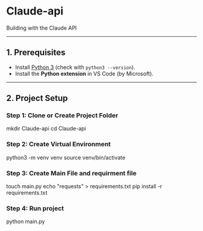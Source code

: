 # Claude-api
Building with the Claude API

---

## 1. Prerequisites
- Install [Python 3](https://www.python.org/downloads/macos/) (check with `python3 --version`).
- Install the **Python extension** in VS Code (by Microsoft).

---

## 2. Project Setup

### Step 1: Clone or Create Project Folder
mkdir Claude-api
cd Claude-api

### Step 2: Create Virtual Environment

python3 -m venv venv
source venv/bin/activate

### Step 3: Create Main File and requirment file

touch main.py
echo "requests" > requirements.txt
pip install -r requirements.txt

### Step 4: Run project

python main.py